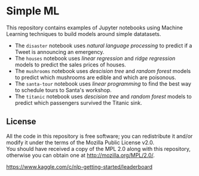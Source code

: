# Simple ML

This repository contains examples of Jupyter notebooks using Machine Learning techniques to build models around simple datatasets.

 * The `disaster` notebook uses _natural language processing_ to predict if a Tweet is announcing an emergency.
 * The `houses` notebook uses _linear regression_ and _ridge regression_ models to predict the sales prices of houses.
 * The `mushrooms` notebook uses _descision tree_ and _random forest_ models to predict which mushrooms are edible and which are poisonous.
 * The `santa-tour` notebook uses _linear programming_ to find the best way to schedule tours to Santa's workshop. 
 * The `titanic` notebook uses _descision tree_ and _random forest_ models to predict which passengers survived the Titanic sink. 

License
-------

All the code in this repository is free software; you can redistribute it and/or modify it under the terms of the Mozilla Public License v2.0.  
You should have received a copy of the MPL 2.0 along with this repository, otherwise you can obtain one at http://mozilla.org/MPL/2.0/.


https://www.kaggle.com/c/nlp-getting-started/leaderboard
